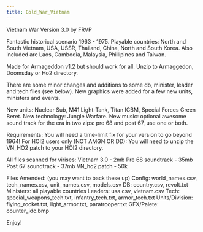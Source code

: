```yaml
---
title: Cold_War_Vietnam
---
```

Vietnam War Version 3.0 by FRVP

Fantastic historical scenario 1963 - 1975. Playable countries: North and
South Vietnam, USA, USSR, Thailand, China, North and South Korea. Also
included are Laos, Cambodia, Malaysia, Phillipines and Taiwan.

Made for Armageddon v1.2 but should work for all. Unzip to Armaggedon,
Doomsday or Ho2 directory.

There are some minor changes and additions to some db, minister, leader
and tech files (see below). New graphics were added for a few new units,
ministers and events.

New units: Nuclear Sub, M41 Light-Tank, Titan ICBM, Special Forces Green
Beret. New technology: Jungle Warfare. New music: optional awesome sound
track for the era in two zips: pre 68 and post 67, use one or both.

Requirements: You will need a time-limit fix for your version to go
beyond 1964! For HOI2 users only (NOT AMGN OR DD): You will need to
unzip the VN_HO2 patch to your HOI2 directory.

All files scanned for virises: Vietnam 3.0 - 2mb Pre 68 soundtrack -
35mb Post 67 soundtrack - 37mb VN_ho2 patch - 50k

Files Amended: (you may want to back these up) Config: world_names.csv,
tech_names.csv, unit_names.csv, models.csv DB: country.csv, revolt.txt
Ministers: all playable countries Leaders: usa.csv, vietnam.csv Tech:
special_weapons_tech.txt, infantry_tech.txt, armor_tech.txt
Units/Division: flying_rocket.txt, light_armor.txt, paratrooper.txt
GFX/Palete: counter_idc.bmp

Enjoy!
